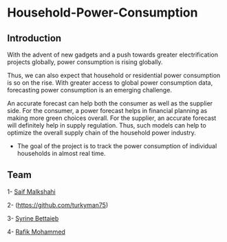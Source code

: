 # Household-Power-Consumption
## Introduction
With the advent of new gadgets and a push towards greater electrification projects globally, power consumption is rising globally. 

Thus, we can also expect that household or residential power consumption is so on the rise. With greater access to global power consumption data, forecasting power consumption is an emerging challenge.

An accurate forecast can help both the consumer as well as the supplier side. For the consumer, a power forecast helps in financial planning as making more green choices overall. For the supplier, an accurate forecast will definitely help in supply regulation. Thus, such models can help to optimize the overall supply chain of the household power industry.
 * The goal of the project is to track the power consumption of individual households in almost real time.

## Team

1- [Saif Malkshahi](https://github.com/saifalbaghdadi)

2- (https://github.com/turkyman75)

3- [Syrine Bettaieb](https://github.com/SyrineBettaieb)

4- [Rafik Mohammed](https://github.com/Rafik20012)

